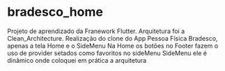# bradesco_home

Projeto de aprendizado da Franework Flutter.
Arquitetura foi a Clean_Architecture.
Realização do clone do App Pessoa Física Bradesco, apenas a tela Home e o SideMenu
Na Home os botões no Footer fazem o uso de provider setados como favoritos no sideMenu
SideMenu ele é dinâmico onde coloquei em prática a arquitetura
